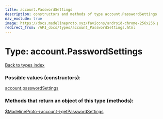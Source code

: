 ```yaml
---
title: account.PasswordSettings
description: constructors and methods of type account.PasswordSettings
nav_exclude: true
image: https://docs.madelineproto.xyz/favicons/android-chrome-256x256.png
redirect_from: /API_docs/types/account_PasswordSettings.html
---
```

# Type: account.PasswordSettings
[Back to types index](index.html)



### Possible values (constructors):

[account.passwordSettings](/API_docs/constructors/account.passwordSettings.html)  



### Methods that return an object of this type (methods):

[$MadelineProto->account->getPasswordSettings](/API_docs/methods/account.getPasswordSettings.html)  



